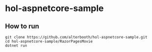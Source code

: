 # hol-aspnetcore-sample
## How to run
```
git clone https://github.com/alterbooth/hol-aspnetcore-sample.git
cd hol-aspnetcore-sample/RazorPagesMovie
dotnet run
```
